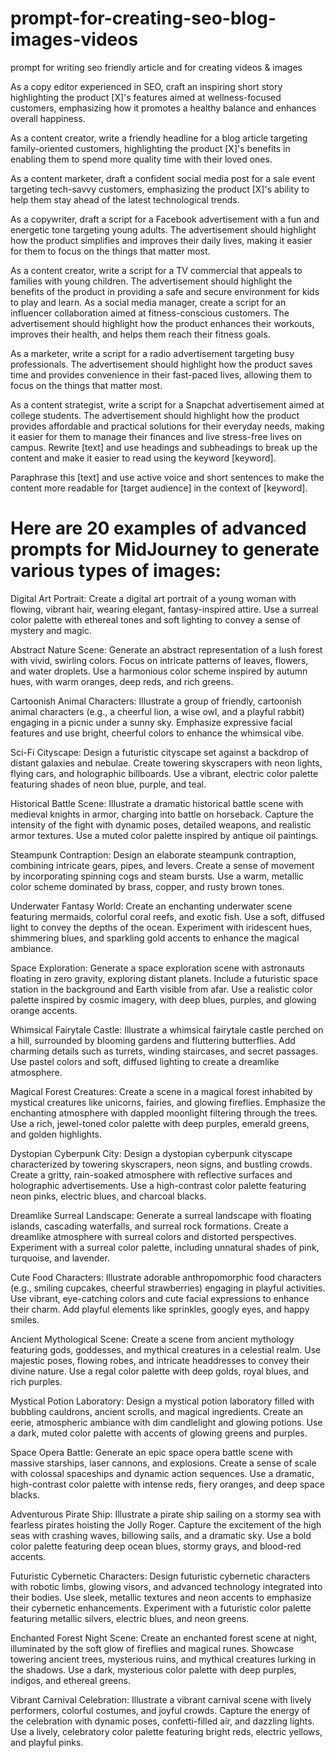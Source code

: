 # prompt-for-creating-seo-blog-images-videos
prompt for writing seo friendly article and for creating videos &amp; images

As a copy editor experienced in SEO, craft an inspiring short story highlighting the product [X]'s features aimed at wellness-focused customers, emphasizing how it promotes a healthy balance and enhances overall happiness.

As a content creator, write a friendly headline for a blog article targeting family-oriented customers, highlighting the product [X]'s benefits in enabling them to spend more quality time with their loved ones.

As a content marketer, draft a confident social media post for a sale event targeting tech-savvy customers, emphasizing the product [X]'s ability to help them stay ahead of the latest technological trends.

As a copywriter, draft a script for a Facebook advertisement with a fun and energetic tone targeting young adults. The advertisement should highlight how the product simplifies and improves their daily lives, making it easier for them to focus on the things that matter most.

As a content creator, write a script for a TV commercial that appeals to families with young children. The advertisement should highlight the benefits of the product in providing a safe and secure environment for kids to play and learn.
As a social media manager, create a script for an influencer collaboration aimed at fitness-conscious customers. The advertisement should highlight how the product enhances their workouts, improves their health, and helps them reach their fitness goals.

As a marketer, write a script for a radio advertisement targeting busy professionals. The advertisement should highlight how the product saves time and provides convenience in their fast-paced lives, allowing them to focus on the things that matter most.

As a content strategist, write a script for a Snapchat advertisement aimed at college students. The advertisement should highlight how the product provides affordable and practical solutions for their everyday needs, making it easier for them to manage their finances and live stress-free lives on campus.
Rewrite [text] and use headings and subheadings to break up the content and make it easier to read using the keyword [keyword].

Paraphrase this [text] and use active voice and short sentences to make the content more readable for [target audience] in the context of [keyword].



# Here are 20 examples of advanced prompts for MidJourney to generate various types of images:

Digital Art Portrait:
Create a digital art portrait of a young woman with flowing, vibrant hair, wearing elegant, fantasy-inspired attire. Use a surreal color palette with ethereal tones and soft lighting to convey a sense of mystery and magic.

Abstract Nature Scene:
Generate an abstract representation of a lush forest with vivid, swirling colors. Focus on intricate patterns of leaves, flowers, and water droplets. Use a harmonious color scheme inspired by autumn hues, with warm oranges, deep reds, and rich greens.

Cartoonish Animal Characters:
Illustrate a group of friendly, cartoonish animal characters (e.g., a cheerful lion, a wise owl, and a playful rabbit) engaging in a picnic under a sunny sky. Emphasize expressive facial features and use bright, cheerful colors to enhance the whimsical vibe.

Sci-Fi Cityscape:
Design a futuristic cityscape set against a backdrop of distant galaxies and nebulae. Create towering skyscrapers with neon lights, flying cars, and holographic billboards. Use a vibrant, electric color palette featuring shades of neon blue, purple, and teal.

Historical Battle Scene:
Illustrate a dramatic historical battle scene with medieval knights in armor, charging into battle on horseback. Capture the intensity of the fight with dynamic poses, detailed weapons, and realistic armor textures. Use a muted color palette inspired by antique oil paintings.

Steampunk Contraption:
Design an elaborate steampunk contraption, combining intricate gears, pipes, and levers. Create a sense of movement by incorporating spinning cogs and steam bursts. Use a warm, metallic color scheme dominated by brass, copper, and rusty brown tones.

Underwater Fantasy World:
Create an enchanting underwater scene featuring mermaids, colorful coral reefs, and exotic fish. Use a soft, diffused light to convey the depths of the ocean. Experiment with iridescent hues, shimmering blues, and sparkling gold accents to enhance the magical ambiance.

Space Exploration:
Generate a space exploration scene with astronauts floating in zero gravity, exploring distant planets. Include a futuristic space station in the background and Earth visible from afar. Use a realistic color palette inspired by cosmic imagery, with deep blues, purples, and glowing orange accents.

Whimsical Fairytale Castle:
Illustrate a whimsical fairytale castle perched on a hill, surrounded by blooming gardens and fluttering butterflies. Add charming details such as turrets, winding staircases, and secret passages. Use pastel colors and soft, diffused lighting to create a dreamlike atmosphere.

Magical Forest Creatures:
Create a scene in a magical forest inhabited by mystical creatures like unicorns, fairies, and glowing fireflies. Emphasize the enchanting atmosphere with dappled moonlight filtering through the trees. Use a rich, jewel-toned color palette with deep purples, emerald greens, and golden highlights.

Dystopian Cyberpunk City:
Design a dystopian cyberpunk cityscape characterized by towering skyscrapers, neon signs, and bustling crowds. Create a gritty, rain-soaked atmosphere with reflective surfaces and holographic advertisements. Use a high-contrast color palette featuring neon pinks, electric blues, and charcoal blacks.

Dreamlike Surreal Landscape:
Generate a surreal landscape with floating islands, cascading waterfalls, and surreal rock formations. Create a dreamlike atmosphere with surreal colors and distorted perspectives. Experiment with a surreal color palette, including unnatural shades of pink, turquoise, and lavender.

Cute Food Characters:
Illustrate adorable anthropomorphic food characters (e.g., smiling cupcakes, cheerful strawberries) engaging in playful activities. Use vibrant, eye-catching colors and cute facial expressions to enhance their charm. Add playful elements like sprinkles, googly eyes, and happy smiles.

Ancient Mythological Scene:
Create a scene from ancient mythology featuring gods, goddesses, and mythical creatures in a celestial realm. Use majestic poses, flowing robes, and intricate headdresses to convey their divine nature. Use a regal color palette with deep golds, royal blues, and rich purples.

Mystical Potion Laboratory:
Design a mystical potion laboratory filled with bubbling cauldrons, ancient scrolls, and magical ingredients. Create an eerie, atmospheric ambiance with dim candlelight and glowing potions. Use a dark, muted color palette with accents of glowing greens and purples.

Space Opera Battle:
Generate an epic space opera battle scene with massive starships, laser cannons, and explosions. Create a sense of scale with colossal spaceships and dynamic action sequences. Use a dramatic, high-contrast color palette with intense reds, fiery oranges, and deep space blacks.

Adventurous Pirate Ship:
Illustrate a pirate ship sailing on a stormy sea with fearless pirates hoisting the Jolly Roger. Capture the excitement of the high seas with crashing waves, billowing sails, and a dramatic sky. Use a bold color palette featuring deep ocean blues, stormy grays, and blood-red accents.

Futuristic Cybernetic Characters:
Design futuristic cybernetic characters with robotic limbs, glowing visors, and advanced technology integrated into their bodies. Use sleek, metallic textures and neon accents to emphasize their cybernetic enhancements. Experiment with a futuristic color palette featuring metallic silvers, electric blues, and neon greens.

Enchanted Forest Night Scene:
Create an enchanted forest scene at night, illuminated by the soft glow of fireflies and magical runes. Showcase towering ancient trees, mysterious ruins, and mythical creatures lurking in the shadows. Use a dark, mysterious color palette with deep purples, indigos, and ethereal greens.

Vibrant Carnival Celebration:
Illustrate a vibrant carnival scene with lively performers, colorful costumes, and joyful crowds. Capture the energy of the celebration with dynamic poses, confetti-filled air, and dazzling lights. Use a lively, celebratory color palette featuring bright reds, electric yellows, and playful pinks.
